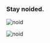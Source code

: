 <link href="main.css" rel="stylesheet">

### Stay noided.

![noid](https://78.media.tumblr.com/474504022858b74bed80545833693f6c/tumblr_mrxx0yJHEg1r94e9jo1_250.gif)

![noid](https://78.media.tumblr.com/474504022858b74bed80545833693f6c/tumblr_mrxx0yJHEg1r94e9jo1_250.gif)
